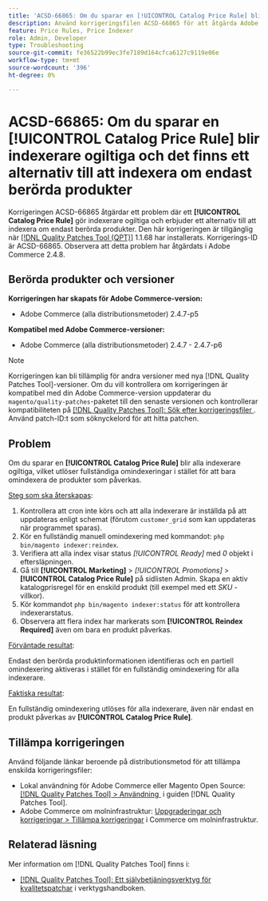 ```yaml
---
title: 'ACSD-66865: Om du sparar en [!UICONTROL Catalog Price Rule] blir indexerare ogiltiga och det finns ett alternativ till att indexera om endast berörda produkter'
description: Använd korrigeringsfilen ACSD-66865 för att åtgärda Adobe Commerce-problemet där  när du sparar [!UICONTROL Catalog Price Rules] blir indexerare ogiltiga och ett alternativ till att indexera om bara berörda produkter.
feature: Price Rules, Price Indexer
role: Admin, Developer
type: Troubleshooting
source-git-commit: fe36522b99ec3fe7189d164cfca6127c9119e06e
workflow-type: tm+mt
source-wordcount: '396'
ht-degree: 0%

---
```



# ACSD-66865: Om du sparar en **[!UICONTROL Catalog Price Rule]** blir indexerare ogiltiga och det finns ett alternativ till att indexera om endast berörda produkter

Korrigeringen ACSD-66865 åtgärdar ett problem där ett **[!UICONTROL Catalog Price Rule]** gör indexerare ogiltiga och erbjuder ett alternativ till att indexera om endast berörda produkter. Den här korrigeringen är tillgänglig när [[!DNL Quality Patches Tool (QPT)]](/help/tools/quality-patches-tool/quality-patches-tool-to-self-serve-quality-patches.md) 1.1.68 har installerats. Korrigerings-ID är ACSD-66865. Observera att detta problem har åtgärdats i Adobe Commerce 2.4.8.

## Berörda produkter och versioner

**Korrigeringen har skapats för Adobe Commerce-version:**

* Adobe Commerce (alla distributionsmetoder) 2.4.7-p5

**Kompatibel med Adobe Commerce-versioner:**

* Adobe Commerce (alla distributionsmetoder) 2.4.7 - 2.4.7-p6

>[!NOTE]
>
>Korrigeringen kan bli tillämplig för andra versioner med nya [!DNL Quality Patches Tool]-versioner. Om du vill kontrollera om korrigeringen är kompatibel med din Adobe Commerce-version uppdaterar du `magento/quality-patches`-paketet till den senaste versionen och kontrollerar kompatibiliteten på [[!DNL Quality Patches Tool]: Sök efter korrigeringsfiler &#x200B;](https://experienceleague.adobe.com/tools/commerce-quality-patches/index.html?lang=sv-SE). Använd patch-ID:t som söknyckelord för att hitta patchen.

## Problem

Om du sparar en **[!UICONTROL Catalog Price Rule]** blir alla indexerare ogiltiga, vilket utlöser fullständiga omindexeringar i stället för att bara omindexera de produkter som påverkas.

<u>Steg som ska återskapas</u>:

1. Kontrollera att cron inte körs och att alla indexerare är inställda på att uppdateras enligt schemat (förutom `customer_grid` som kan uppdateras när programmet sparas).
2. Kör en fullständig manuell omindexering med kommandot: `php bin/magento indexer:reindex`.
3. Verifiera att alla index visar status *[!UICONTROL Ready]* med *0* objekt i eftersläpningen.
4. Gå till **[!UICONTROL Marketing]** > *[!UICONTROL Promotions]* > **[!UICONTROL Catalog Price Rule]** på sidlisten Admin. Skapa en aktiv katalogprisregel för en enskild produkt (till exempel med ett *SKU* -villkor).
5. Kör kommandot `php bin/magento indexer:status` för att kontrollera indexerarstatus.
6. Observera att flera index har markerats som **[!UICONTROL Reindex Required]** även om bara en produkt påverkas.

<u>Förväntade resultat</u>:

Endast den berörda produktinformationen identifieras och en partiell omindexering aktiveras i stället för en fullständig omindexering för alla indexerare.

<u>Faktiska resultat</u>:

En fullständig omindexering utlöses för alla indexerare, även när endast en produkt påverkas av **[!UICONTROL Catalog Price Rule]**.

## Tillämpa korrigeringen

Använd följande länkar beroende på distributionsmetod för att tillämpa enskilda korrigeringsfiler:

* Lokal användning för Adobe Commerce eller Magento Open Source: [[!DNL Quality Patches Tool] > Användning &#x200B;](/help/tools/quality-patches-tool/usage.md) i guiden [!DNL Quality Patches Tool].
* Adobe Commerce om molninfrastruktur: [Uppgraderingar och korrigeringar > Tillämpa korrigeringar](https://experienceleague.adobe.com/docs/commerce-cloud-service/user-guide/develop/upgrade/apply-patches.html?lang=sv-SE) i Commerce om molninfrastruktur.

## Relaterad läsning

Mer information om [!DNL Quality Patches Tool] finns i:

* [[!DNL Quality Patches Tool]: Ett självbetjäningsverktyg för kvalitetspatchar](/help/tools/quality-patches-tool/quality-patches-tool-to-self-serve-quality-patches.md) i verktygshandboken.
